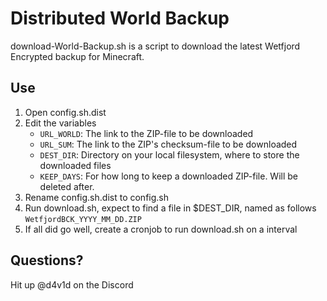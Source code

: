 # Distributed World Backup
download-World-Backup.sh is a script to download the latest Wetfjord Encrypted backup for Minecraft.

## Use
1. Open config.sh.dist
2. Edit the variables
	* `URL_WORLD`: The link to the ZIP-file to be downloaded
	* `URL_SUM`: The link to the ZIP's checksum-file to be downloaded
	* `DEST_DIR`: Directory on your local filesystem, where to store the downloaded files
	* `KEEP_DAYS`: For how long to keep a downloaded ZIP-file. Will be deleted after.
3. Rename config.sh.dist to config.sh
4. Run download.sh, expect to find a file in $DEST_DIR, named as follows `WetfjordBCK_YYYY_MM_DD.ZIP`
5. If all did go well, create a cronjob to run download.sh on a interval

## Questions?
Hit up @d4v1d on the Discord